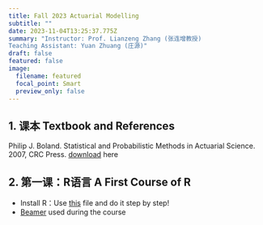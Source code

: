 ```yaml
---
title: Fall 2023 Actuarial Modelling
subtitle: ""
date: 2023-11-04T13:25:37.775Z
summary: "Instructor: Prof. Lianzeng Zhang (张连增教授) 
Teaching Assistant: Yuan Zhuang (庄源)"
draft: false
featured: false
image:
  filename: featured
  focal_point: Smart
  preview_only: false
---
```

## 1. 课本 Textbook and References

Philip J. Boland. Statistical and Probabilistic Methods in
Actuarial Science. 2007, CRC Press. [download](https://yuanzhuang.xyz/uploads/Statistical%20and%20Probabilistic%20Methods%20in%20Actuarial%20Science.pdf) here

## 2. 第一课：R语言 A First Course of R

* Install R：Use [this](https://yuanzhuang.xyz/uploads/Install_R.pdf) file and do it step by step!
* [Beamer](https://yuanzhuang.xyz/uploads/BasicR.pdf) used during the course
